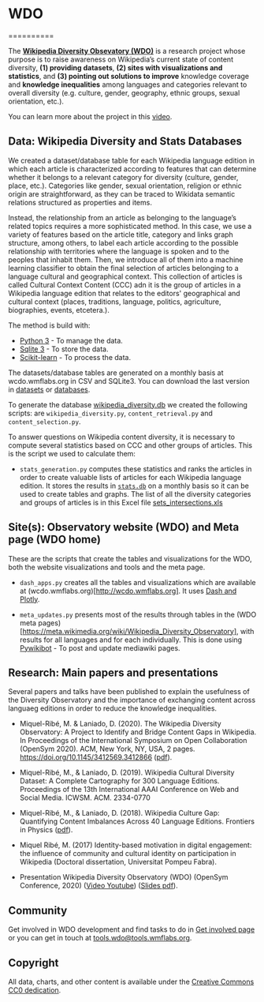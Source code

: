 # WDO
==========

The [__Wikipedia Diversity Obsevatory (WDO)__](https://meta.wikimedia.org/wiki/Wikipedia_Diversity_Observatory) is a research project whose purpose is to raise awareness on Wikipedia’s current state of content diversity, __(1) providing datasets__, __(2) sites with visualizations and statistics__, and __(3) pointing out solutions to improve__ knowledge coverage and __knowledge inequalities__ among languages and categories relevant to overall diversity (e.g. culture, gender, geography, ethnic groups, sexual orientation, etc.).

You can learn more about the project in this [video](https://www.youtube.com/watch?v=PdqDZ9vRQEw).


## Data: Wikipedia Diversity and Stats Databases
We created a dataset/database table for each Wikipedia language edition in which each article is characterized according to features that can determine whether it belongs to a relevant category for diversity (culture, gender, place, etc.). Categories like gender, sexual orientation, religion or ethnic origin are straightforward, as they can be traced to Wikidata semantic relations structured as properties and items. 

Instead, the relationship from an article as belonging to the language’s related topics requires a more sophisticated method. In this case, we use a variety of features based on the article title, category and links graph structure, among others, to label each article according to the possible relationship with territories where the language is spoken and to the peoples that inhabit them. Then, we introduce all of them into a machine learning classifier to obtain the final selection of articles belonging to a language cultural and geographical context. This collection of articles is called Cultural Context Content (CCC) adn it is the group of articles in a Wikipedia language edition that relates to the editors' geographical and cultural context (places, traditions, language, politics, agriculture, biographies, events, etcetera.).

The method is build with:
- [Python 3](https://www.python.org/download/releases/3.0/) - To manage the data.
- [Sqlite 3](https://www.sqlite.org/) - To store the data.
- [Scikit-learn](https://scikit-learn.org) - To process the data.

The datasets/database tables are generated on a monthly basis at wcdo.wmflabs.org in CSV and SQLite3. You can download the last version in [datasets](http://wcdo.wmflabs.org/datasets/) or [databases](http://wcdo.wmflabs.org/databases/).

To generate the database [wikipedia_diversity.db](https://wcdo.wmflabs.org/databases/wikipedia_diversity.db) we created the following scripts:  are `wikipedia_diversity.py`, `content_retrieval.py` and `content_selection.py`.

To answer questions on Wikipedia content diversity, it is necessary to compute several statistics based on CCC and other groups of articles. This is the script we used to calculate them:

* `stats_generation.py` computes these statistics and ranks the articles in order to create valuable lists of articles for each Wikipedia language edition. It stores the results in [`stats.db`](https://wcdo.wmflabs.org/databases/stats_production.db) on a monthly basis so it can be used to create tables and graphs.
The list of all the diversity categories and groups of articles is in this Excel file [sets_intersections.xls](https://github.com/marcmiquel/WCDO/blob/wcdo/docs/sets_intersections.xlsx)

## Site(s): Observatory website (WDO) and Meta page (WDO home)
These are the scripts that create the tables and visualizations for the WDO, both the website visualizations and tools and the meta page.

* `dash_apps.py` creates all the tables and visualizations which are available at (wcdo.wmflabs.org)[http://wcdo.wmflabs.org].
It uses [Dash and Plotly](https://dash.plotly.com/).

* `meta_updates.py` presents most of the results through tables in the (WDO meta pages)[https://meta.wikimedia.org/wiki/Wikipedia_Diversity_Observatory], with results for all languages and for each individually. This is done using [Pywikibot](https://www.mediawiki.org/wiki/Manual:Pywikibot) - To post and update mediawiki pages.


## Research: Main papers and presentations
Several papers and talks have been published to explain the usefulness of the Diversity Observatory and the importance of exchanging content across languaeg editions in order to reduce the knowledge inequalities.

* Miquel-Ribé, M. & Laniado, D. (2020). The Wikipedia Diversity Observatory: A Project to Identify and Bridge Content Gaps in Wikipedia. In Proceedings of the International Symposium on Open Collaboration (OpenSym 2020). ACM, New York, NY, USA, 2 pages. https://doi.org/10.1145/3412569.3412866 ([pdf](https://github.com/marcmiquel/WDO/blob/master/research/mmiquel_laniado_diversity_observatory.pdf)).
* Miquel-Ribé, M., & Laniado, D. (2019). Wikipedia Cultural Diversity Dataset: A Complete Cartography for 300 Language Editions. Proceedings of the 13th International AAAI Conference on Web and Social Media. ICWSM. ACM. 2334-0770
* Miquel-Ribé, M., & Laniado, D. (2018). Wikipedia Culture Gap: Quantifying Content Imbalances Across 40 Language Editions. Frontiers in Physics ([pdf](https://github.com/marcmiquel/WDO/blob/master/research/mmiquel_laniado_ccc_gaps.pdf)).
* Miquel Ribé, M. (2017) Identity-based motivation in digital engagement: the influence of community and cultural identity on participation in Wikipedia (Doctoral dissertation, Universitat Pompeu Fabra).

* Presentation Wikipedia Diversity Observatory (WDO) (OpenSym Conference, 2020) 
([Video Youtube](https://www.youtube.com/watch?v=PdqDZ9vRQEw))
([Slides pdf](https://github.com/marcmiquel/WDO/blob/master/research/presentation_wikipedia_diversity_observatory.pdf)). 

## Community
Get involved in WDO development and find tasks to do in [Get involved page](https://meta.wikimedia.org/wiki/Wikipedia_Diversity_Observatory/Get_involved) or you can get in touch at [tools.wdo@tools.wmflabs.org](mailto:tools.wdo@tools.wmflabs.org).

## Copyright
All data, charts, and other content is available under the [Creative Commons CC0 dedication](https://creativecommons.org/publicdomain/zero/1.0/).
